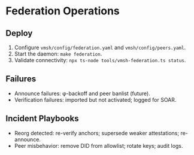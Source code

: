 # Federation Operations

## Deploy
1. Configure `vmsh/config/federation.yaml` and `vmsh/config/peers.yaml`.
2. Start the daemon: `make federation`.
3. Validate connectivity: `npx ts-node tools/vmsh-federation.ts status`.

## Failures
- Announce failures: φ-backoff and peer banlist (future).
- Verification failures: imported but not activated; logged for SOAR.

## Incident Playbooks
- Reorg detected: re-verify anchors; supersede weaker attestations; re-announce.
- Peer misbehavior: remove DID from allowlist; rotate keys; audit logs.
